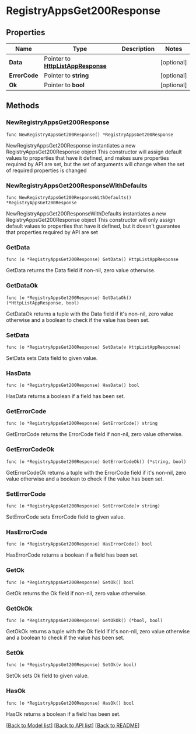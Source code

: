 # RegistryAppsGet200Response

## Properties

Name | Type | Description | Notes
------------ | ------------- | ------------- | -------------
**Data** | Pointer to [**HttpListAppResponse**](HttpListAppResponse.md) |  | [optional] 
**ErrorCode** | Pointer to **string** |  | [optional] 
**Ok** | Pointer to **bool** |  | [optional] 

## Methods

### NewRegistryAppsGet200Response

`func NewRegistryAppsGet200Response() *RegistryAppsGet200Response`

NewRegistryAppsGet200Response instantiates a new RegistryAppsGet200Response object
This constructor will assign default values to properties that have it defined,
and makes sure properties required by API are set, but the set of arguments
will change when the set of required properties is changed

### NewRegistryAppsGet200ResponseWithDefaults

`func NewRegistryAppsGet200ResponseWithDefaults() *RegistryAppsGet200Response`

NewRegistryAppsGet200ResponseWithDefaults instantiates a new RegistryAppsGet200Response object
This constructor will only assign default values to properties that have it defined,
but it doesn't guarantee that properties required by API are set

### GetData

`func (o *RegistryAppsGet200Response) GetData() HttpListAppResponse`

GetData returns the Data field if non-nil, zero value otherwise.

### GetDataOk

`func (o *RegistryAppsGet200Response) GetDataOk() (*HttpListAppResponse, bool)`

GetDataOk returns a tuple with the Data field if it's non-nil, zero value otherwise
and a boolean to check if the value has been set.

### SetData

`func (o *RegistryAppsGet200Response) SetData(v HttpListAppResponse)`

SetData sets Data field to given value.

### HasData

`func (o *RegistryAppsGet200Response) HasData() bool`

HasData returns a boolean if a field has been set.

### GetErrorCode

`func (o *RegistryAppsGet200Response) GetErrorCode() string`

GetErrorCode returns the ErrorCode field if non-nil, zero value otherwise.

### GetErrorCodeOk

`func (o *RegistryAppsGet200Response) GetErrorCodeOk() (*string, bool)`

GetErrorCodeOk returns a tuple with the ErrorCode field if it's non-nil, zero value otherwise
and a boolean to check if the value has been set.

### SetErrorCode

`func (o *RegistryAppsGet200Response) SetErrorCode(v string)`

SetErrorCode sets ErrorCode field to given value.

### HasErrorCode

`func (o *RegistryAppsGet200Response) HasErrorCode() bool`

HasErrorCode returns a boolean if a field has been set.

### GetOk

`func (o *RegistryAppsGet200Response) GetOk() bool`

GetOk returns the Ok field if non-nil, zero value otherwise.

### GetOkOk

`func (o *RegistryAppsGet200Response) GetOkOk() (*bool, bool)`

GetOkOk returns a tuple with the Ok field if it's non-nil, zero value otherwise
and a boolean to check if the value has been set.

### SetOk

`func (o *RegistryAppsGet200Response) SetOk(v bool)`

SetOk sets Ok field to given value.

### HasOk

`func (o *RegistryAppsGet200Response) HasOk() bool`

HasOk returns a boolean if a field has been set.


[[Back to Model list]](../README.md#documentation-for-models) [[Back to API list]](../README.md#documentation-for-api-endpoints) [[Back to README]](../README.md)


